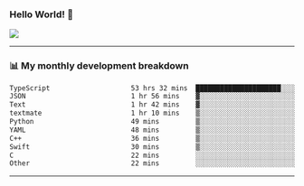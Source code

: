 ### Hello World! 👋

<a>
  <img align="center" src="https://github-readme-stats.vercel.app/api?username=megatunger&count_private=true&include_all_commits=true&bg_color=30,56CCF2,2F80ED&title_color=fff&text_color=fff" />
</a>

------
### 📊 My monthly development breakdown

<!--START_SECTION:waka-->

```txt
TypeScript                    53 hrs 32 mins  █████████████████████░░░░   84.14 %
JSON                          1 hr 56 mins    ▓░░░░░░░░░░░░░░░░░░░░░░░░   03.06 %
Text                          1 hr 42 mins    ▓░░░░░░░░░░░░░░░░░░░░░░░░   02.69 %
textmate                      1 hr 10 mins    ▒░░░░░░░░░░░░░░░░░░░░░░░░   01.85 %
Python                        49 mins         ▒░░░░░░░░░░░░░░░░░░░░░░░░   01.28 %
YAML                          48 mins         ▒░░░░░░░░░░░░░░░░░░░░░░░░   01.27 %
C++                           36 mins         ▒░░░░░░░░░░░░░░░░░░░░░░░░   00.95 %
Swift                         30 mins         ▒░░░░░░░░░░░░░░░░░░░░░░░░   00.79 %
C                             22 mins         ░░░░░░░░░░░░░░░░░░░░░░░░░   00.59 %
Other                         22 mins         ░░░░░░░░░░░░░░░░░░░░░░░░░   00.59 %
```

<!--END_SECTION:waka-->

------
